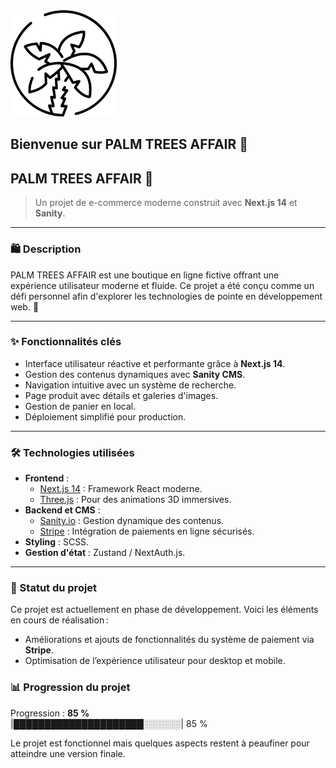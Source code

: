 <img title="palm trees affair" alt="palm trees affair" style="width:170px;" src="public/assets/palmtrees_icon_white.png" >

## Bienvenue sur PALM TREES AFFAIR 🌴

## PALM TREES AFFAIR 🌴

> Un projet de e-commerce moderne construit avec **Next.js 14** et **Sanity**.

---

### 🛍️ **Description**

PALM TREES AFFAIR est une boutique en ligne fictive offrant une expérience utilisateur moderne et fluide. Ce projet a été conçu comme un défi personnel afin d'explorer les technologies de pointe en développement web. 🚀

---

### ✨ **Fonctionnalités clés**

- Interface utilisateur réactive et performante grâce à **Next.js 14**.
- Gestion des contenus dynamiques avec **Sanity CMS**.
- Navigation intuitive avec un système de recherche.
- Page produit avec détails et galeries d'images.
- Gestion de panier en local.
- Déploiement simplifié pour production.

---

### 🛠️ Technologies utilisées

- **Frontend** :
  - [Next.js 14](https://nextjs.org/) : Framework React moderne.
  - [Three.js](https://threejs.org/) : Pour des animations 3D immersives.
- **Backend et CMS** :
  - [Sanity.io](https://www.sanity.io/) : Gestion dynamique des contenus.
  - [Stripe](https://stripe.com/) : Intégration de paiements en ligne sécurisés.
- **Styling** : SCSS.
- **Gestion d'état** : Zustand / NextAuth.js.

---

### 🚧 Statut du projet

Ce projet est actuellement en phase de développement. Voici les éléments en cours de réalisation :

- Améliorations et ajouts de fonctionnalités du système de paiement via **Stripe**.
- Optimisation de l’expérience utilisateur pour desktop et mobile.

### 📊 Progression du projet

Progression : **85 %**  
|█████████████████████░░░░░░| 85 %

Le projet est fonctionnel mais quelques aspects restent à peaufiner pour atteindre une version finale.
